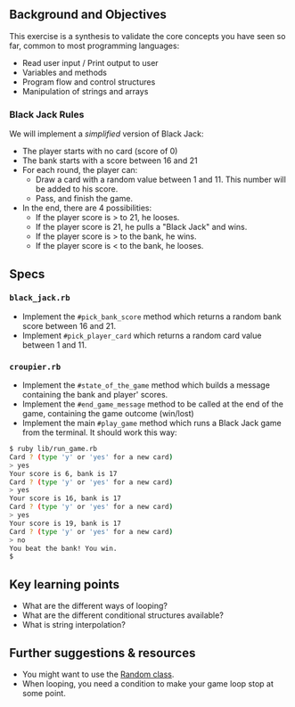 ## Background and Objectives

This exercise is a synthesis to validate the core concepts you have seen so far, common to most programming languages:

- Read user input / Print output to user
- Variables and methods
- Program flow and control structures
- Manipulation of strings and arrays

### Black Jack Rules

We will implement a *simplified* version of Black Jack:

- The player starts with no card (score of 0)
- The bank starts with a score between 16 and 21
- For each round, the player can:
  - Draw a card with a random value between 1 and 11. This number will be added to his score.
  - Pass, and finish the game.
- In the end, there are 4 possibilities:
  - If the player score is > to 21, he looses.
  - If the player score is 21, he pulls a "Black Jack" and wins.
  - If the player score is > to the bank, he wins.
  - If the player score is < to the bank, he looses.

## Specs

### `black_jack.rb`

- Implement the `#pick_bank_score` method which returns a random bank score between 16 and 21.
- Implement `#pick_player_card` which returns a random card value between 1 and 11.

### `croupier.rb`

- Implement the `#state_of_the_game` method which builds a message containing the bank and player' scores.
- Implement the `#end_game_message` method to be called at the end of the game, containing the game outcome (win/lost)
- Implement the main `#play_game` method which runs a Black Jack game from the terminal. It should work this way:

```bash
$ ruby lib/run_game.rb
Card ? (type 'y' or 'yes' for a new card)
> yes
Your score is 6, bank is 17
Card ? (type 'y' or 'yes' for a new card)
> yes
Your score is 16, bank is 17
Card ? (type 'y' or 'yes' for a new card)
> yes
Your score is 19, bank is 17
Card ? (type 'y' or 'yes' for a new card)
> no
You beat the bank! You win.
$
```

## Key learning points

- What are the different ways of looping?
- What are the different conditional structures available?
- What is string interpolation?

## Further suggestions & resources

- You might want to use the [Random class](http://www.ruby-doc.org/core-2.2.0/Random.html).
- When looping, you need a condition to make your game loop stop at some point.
